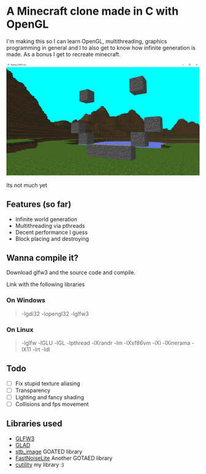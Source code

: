 
# A Minecraft clone made in C with OpenGL

I'm making this so I can learn OpenGL, multithreading, graphics programming in general and I to also get to know how infinite generation is made.
As a bonus I get to recreate minecraft. 

![Sample Image](images/world_gen.PNG)

Its not much yet 

## Features (so far)

 -  Infinite world generation
 -  Multithreading via pthreads 
 -  Decent performance I guess
 -  Block placing and destroying

## Wanna compile it?
   Download glfw3 and the source code and compile.

   Link with the following libraries
   ### On Windows
   > -lgdi32 -lopengl32 -lglfw3 
   ### On Linux
   > -lglfw -lGLU -lGL -lpthread -lXrandr -lm -lXxf86vm -lXi -lXinerama -lX11 -lrt -ldl 


## Todo
   - [ ] Fix stupid texture aliasing
   - [ ] Transparency
   - [ ] Lighting and fancy shading
   - [ ] Collisions and fps movement 

## Libraries used

 - [GLFW3](https://www.glfw.org/)
 - [GLAD](https://glad.dav1d.de/)
 - [stb_image](https://github.com/nothings/stb) GOATED library
 - [FastNoiseLite](https://github.com/Auburn/FastNoiseLite/blob/master/README.md) Another GOTAED library
 - [cutility](https://github.com/AlexGoodlife/C-utility) my library :)
